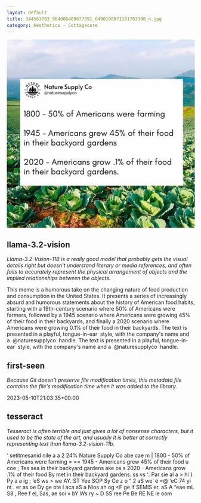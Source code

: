 ```yaml
---
layout: default
title: 344563703_984006489677391_6490108071181703300_n.jpg
category: Aesthetics - Cottagecore
---
```


<div markdown="0"><a href="344563703_984006489677391_6490108071181703300_n.jpg"><img class="photo" src="344563703_984006489677391_6490108071181703300_n.jpg" /></a>

<h2>llama-3.2-vision</h2>
<p><i>Llama-3.2-Vision-11B is a really good model that probably gets the visual details right but doesn't understand literary or media references, and often fails to accurately represent the physical arrangement of objects and the implied relationships between the objects.</i></p>
<p>This meme is a humorous take on the changing nature of food production and consumption in the United States. It presents a series of increasingly absurd and humorous statements about the history of American food habits, starting with a 19th-century scenario where 50% of Americans were farmers, followed by a 1945 scenario where Americans were growing 45% of their food in their backyards, and finally a 2020 scenario where Americans were growing 0.1% of their food in their backyards. The text is presented in a playful, tongue-in-ear  style, with the company&#x27;s name and a  @naturesupplyco  handle. The text is presented in a playful, tongue-in-ear  style, with the company&#x27;s name and a  @naturesupplyco  handle.</p>

<h2>first-seen</h2>
<p><i>Because Git doesn't preserve file modification times, this metadata file contains the file's modification time when it was added to the library.</i></p>
<p>2023-05-10T21:03:35+00:00</p>

<h2>tesseract</h2>
<p><i>Tesseract is often terrible and just gives a lot of nonsense characters, but it used to be the state of the art, and usually it is better at correctly representing text than llama-3.2-vision-11b.</i></p>
<p>‘ setitmesanid nile a a 2 24% Nature Supply Co abe cae m  | 1800 - 50% of Americans were farming = == 1945 - Americans grew 45% of their food u coe ; Tes sea in their backyard gardens ake os s  2020 - Americans grow .1% of their food By met in their backyard gardens. ss vs ‘: Par sie al a &gt; hi } Py a a ig ; ‘eS ws &gt; we AY. ST Yee SOP Sy Ce z o ” 2 aS we’ é =@ ‘eC 74 yi nt . er as oe  Dy ge ote I aca aS a Nios ah og &lt;F ge if SEMIS er. aS A “eae mL S8 , Ree f el, Sas, ae soi » bY Ws ry ~ D SS ree Pe Be RE NE ie oom</p>

</div>

